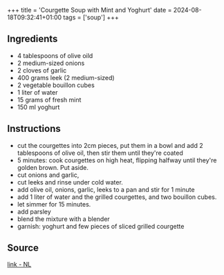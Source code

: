 +++
title = 'Courgette Soup with Mint and Yoghurt'
date = 2024-08-18T09:32:41+01:00
tags = ['soup']
+++

## Ingredients

- 4 tablespoons of olive oild
- 2 medium-sized onions
- 2 cloves of garlic
- 400 grams leek (2 medium-sized)
- 2 vegetable bouillon cubes
- 1 liter of water
- 15 grams of fresh mint
- 150 ml yoghurt

## Instructions

- cut the courgettes into 2cm pieces, put them in a bowl and add 2 tablespoons of olive oil, then stir them until they're coated
- 5 minutes: cook courgettes on high heat, flipping halfway until they're golden brown. Put aside.
- cut onions and garlic,
- cut leeks and rinse under cold water.
- add olive oil, onions, garlic, leeks to a pan and stir for 1 minute
- add 1 liter of water and the grilled courgettes, and two bouillon cubes.
- let simmer for 15 minutes.
- add parsley
- blend the mixture with a blender
- garnish: yoghurt and few pieces of sliced grilled courgette

## Source

[link - NL](https://www.ah.nl/allerhande/recept/R-R1197020/gegrilde-courgettesoep-met-munt-en-yoghurt)
